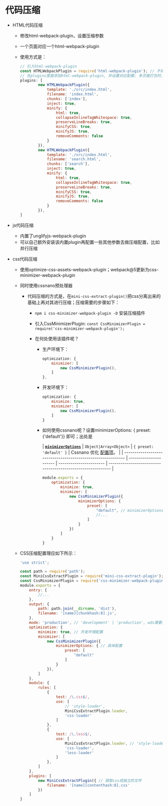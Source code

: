 # 代码压缩
- HTML代码压缩

  - 修改html-webpack-plugin，设置压缩参数

  - 一个页面对应一个html-webpack-plugin

  - 使用方式是：

    ```js
    // 引入html-webpack-plugin
    const HTMLWebpackPlugin = require('html-webpack-plugin'); // 不用手动添加打包结果到index.html,webpack自动添加其置。
    // 在plugins里面添加html-webpack-plugin, 并设置对应配置; 多页面打包时，需要多个html-webpack-plugin
    plugins: [
            new HTMLWebpackPlugin({
                template: './src/index.html',
                filename: 'index.html',
                chunks: ['index'],
                inject: true,
                minify: {
                    html: true,
                    collapseInlineTagWhitespace: true,
                    preserveLineBreaks: true,
                    minifyCSS: true,
                    minifyJS: true,
                    removeComments: false
                }
            }),
            new HTMLWebpackPlugin({
                template: './src/index.html',
                filename: 'search.html',
                chunks: ['search'],
                inject: true,
                minify: {
                    html: true,
                    collapseInlineTagWhitespace: true,
                    preserveLineBreaks: true,
                    minifyCSS: true,
                    minifyJS: true,
                    removeComments: false
                }
            }),
    ]
    ```

    

- js代码压缩

  - 内置了unglifyjs-webpack-plugin
  - 可以自己额外安装该内置plugin再配置一些其他参数去做压缩配置，比如并行压缩

- css代码压缩

  - 使用optimize-css-assets-webpack-plugin；webpack@5更新为css-minimizer-webpack-plugin

  - 同时使用cssnano预处理器

    - 代码压缩的方式是，在`mini-css-extract-plugin()`把css分离出来的基础上再对其进行压缩；压缩需要的步骤如下：

      - `npm i css-minimizer-webpack-plugin -D` 安装压缩插件

      - 引入CssMinimizerPlugin: `const CssMinimizerPlugin = require('css-minimizer-webpack-plugin');`

      - 在何处使用该插件呢？

        - 生产环境下：

          ```js
          optimization: {
              minimizer: [
                  new CssMinimizerPlugin(),
              ]
          },
          ```

        - 开发环境下：

          ```js
          optimization: {
              minimize: true,
              minimizer: [
                  new CssMinimizerPlugin(),
              ]
          }
          ```

        - 如何使用cssnano呢？设置minimizerOptions: { preset: {'default'}} 即可；出处是

            | **[`minimizerOptions`](https://webpack.docschina.org/plugins/css-minimizer-webpack-plugin/#minimizeroptions)** | `Object|Array<Object>` | `{ preset: 'default' }` | Cssnano 优化 [配置项](https://cssnano.co/docs/optimisations)。 |
          | ------------------------------------------------------------ | ---------------------- | ----------------------- | ------------------------------------------------------------ |

          ```js
          module.exports = {
              optimization: {
                  minimize: true,
                  minimizer: [
                      new CssMinimizerPlugin({
                          minimizerOptions: {
                              preset: [
                                  "default", // minimizerOptions	Object|Array<Object>	{ preset: 'default' }	Cssnano 优化 配置项。
                                  //...
                              ]
                          }
                      })
                  ]
              }
          }
          ```

  
    
  
  - CSS压缩配置理应如下所示：
  
    ```js
    'use strict';
    
    const path = require('path');
    const MiniCssExtractPlugin = require('mini-css-extract-plugin');
    const CssMinimizerPlugin = require('css-minimizer-webpack-plugin');
    module.exports = {
        entry: {
            //...
        },
        output: {
            path: path.join(__dirname, 'dist'),
            filename: '[name][chunkhash:8].js',
        },
        mode: 'production', // 'development' | 'production', wds需要在开发环境而非生产环境下
        optimization: {
            minimize: true, // 开发环境配置
            minimizer: [
                new CssMinimizerPlugin({
                    minimizerOptions: { // 具体配置
                        preset: [
                            "default"
                        ]
                    }
                }),
            ]
        },
        module: {
            rules: [
                {
                    test: /\.css$/,
                    use: [
                        // 'style-loader',
                        MiniCssExtractPlugin.loader,
                        'css-loader'
                    ]
                },
                {
                    test: /\.less$/,
                    use: [
                        MiniCssExtractPlugin.loader, // 'style-loader', // 与mini-css-extract-plugin不能共存, style-loader替换成MiniCssExtractPlugin.loader,
                        'css-loader',
                        'less-loader'
                    ]
                },
            ]
        },
        plugins: [
            new MiniCssExtractPlugin({ // 提取css成独立的文件
                filename: '[name][contenthash:8].css'
            })
        ]
    }
    ```
  
    